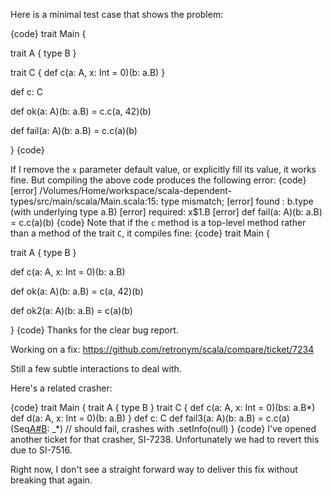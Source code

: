 Here is a minimal test case that shows the problem:

{code}
trait Main {

  trait A {
    type B
  }

  trait C {
    def c(a: A, x: Int = 0)(b: a.B)
  }

  def c: C

  def ok(a: A)(b: a.B) = c.c(a, 42)(b)

  def fail(a: A)(b: a.B) = c.c(a)(b)

}
{code}

If I remove the `x` parameter default value, or explicitly fill its value, it works fine.
But compiling the above code produces the following error:
{code}
[error] /Volumes/Home/workspace/scala-dependent-types/src/main/scala/Main.scala:15: type mismatch;
[error]  found   : b.type (with underlying type a.B)
[error]  required: x$1.B
[error]   def fail(a: A)(b: a.B) = c.c(a)(b)
{code}
Note that if the `c` method is a top-level method rather than a method of the trait `C`, it compiles fine:
{code}
trait Main {

  trait A {
    type B
  }

  def c(a: A, x: Int = 0)(b: a.B)

  def ok(a: A)(b: a.B) = c(a, 42)(b)

  def ok2(a: A)(b: a.B) = c(a)(b)

}
{code}
Thanks for the clear bug report.

Working on a fix: https://github.com/retronym/scala/compare/ticket/7234

Still a few subtle interactions to deal with.

Here's a related crasher:

{code}
trait Main {
  trait A {
    type B
  }
  trait C {
    def c(a: A, x: Int = 0)(bs: a.B*)
    def d(a: A, x: Int = 0)(b: a.B)
  }
  def c: C
  def fail3(a: A)(b: a.B) = c.c(a)(Seq[A#B](b): _*) // should fail, crashes with .setInfo(null)
}
{code}
I've opened another ticket for that crasher, SI-7238.
Unfortunately we had to revert this due to SI-7516.

Right now, I don't see a straight forward way to deliver this fix without breaking that again.

